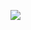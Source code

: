 <a href="https://asciinema.org/a/wJXwsmJUEdC86B0G0m0x7RDy9" target="_blank"><img src="https://asciinema.org/a/wJXwsmJUEdC86B0G0m0x7RDy9.svg" /></a>
